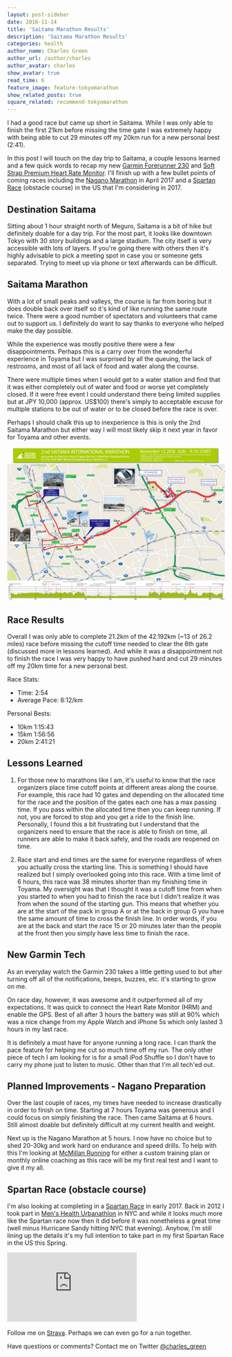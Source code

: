 ```yaml
---
layout: post-sidebar
date: 2016-11-14
title: 'Saitama Marathon Results'
description: 'Saitama Marathon Results'
categories: health
author_name: Charles Green
author_url: /author/charles
author_avatar: charles
show_avatar: true
read_time: 6
feature_image: feature-tokyomarathon
show_related_posts: true
square_related: recommend-tokyomarathon
---
```


I had a good race but came up short in Saitama. While I was only able to finish the first 21km before missing the time gate I was extremely happy with being able to cut 29 minutes off my 20km run for a new personal best (2:41).

In this post I will touch on the day trip to Saitama, a couple lessons learned and a few quick words to recap my new [Garmin Forerunner 230](https://buy.garmin.com/en-US/US/into-sports/running/forerunner-230/prod523893.html) and [Soft Strap Premium Heart Rate Monitor](https://buy.garmin.com/en-US/US/shop-by-accessories/fitness-sensors/soft-strap-premium-heart-rate-monitor/prod15490_010-10997-07.html). I'll finish up with a few bullet points of coming races including the [Nagano Marathon](http://www.naganomarathon.gr.jp) in April 2017 and a [Spartan Race](https://www.spartan.com/) (obstacle course) in the US that I'm considering in 2017.


## Destination Saitama

Sitting about 1 hour straight north of Meguro, Saitama is a bit of hike but definitely doable for a day trip. For the most part, it looks like downtown Tokyo with 30 story buildings and a large stadium. The city itself is very accessible with lots of layers. If you're going there with others then it's highly advisable to pick a meeting spot in case you or someone gets separated. Trying to meet up via phone or text afterwards can be difficult.


## Saitama Marathon

With a lot of small peaks and valleys, the course is far from boring but it does double back over itself so it's kind of like running the same route twice. There were a good number of spectators and volunteers that came out to support us. I definitely do want to say thanks to everyone who helped make the day possible.

While the experience was mostly positive there were a few disappointments.  Perhaps this is a carry over from the wonderful  experience in Toyama but I was surprised by all the queuing, the lack of restrooms, and most of all lack of food and water along the course.

There were multiple times when I would get to a water station and find that it was either completely out of water and food or worse yet completely closed.  If it were free event I could understand there being limited supplies but at JPY 10,000 (approx. US$100) there's simply to acceptable excuse for multiple stations to be out of water or to be closed before the race is over.

Perhaps I should chalk this up to inexperience is this is only the 2nd Saitama Marathon but either way I will most likely skip it next year in favor for Toyama and other events.


![Saitama International Marathon 2016](/img/2016-11-14-saitama-marathon.jpg)


## Race Results

Overall I was only able to complete 21.2km of the 42.192km (~13 of 26.2 miles) race before missing the cutoff time needed to clear the 6th gate (discussed more in lessons learned). And while it was a disappointment not to finish the race I was very happy to have pushed hard and cut 29 minutes off my 20km time for a new personal best.

Race Stats:  
*  Time: 2:54  
*  Average Pace: 8:12/km  

Personal Bests:  
*  10km 1:15:43  
*  15km 1:56:56  
*  20km 2:41:21  


## Lessons Learned

1. For those new to marathons like I am, it's useful to know that the race organizers place time cutoff points at different areas along the course. For example, this race had 10 gates and depending on the allocated time for the race and the position of the gates each one has a max passing time. If you pass within the allocated time then you can keep running. If not, you are forced to stop and you get a ride to the finish line. Personally, I found this a bit frustrating but I understand that the organizers need to ensure that the race is able to finish on time, all runners are able to make it back safely, and the roads are reopened on time.  

2. Race start and end times are the same for everyone regardless of when you actually cross the starting line. This is something I should have realized but I simply overlooked going into this race. With a time limit of 6 hours, this race was 38 minutes shorter than my finishing time in Toyama. My oversight was that I thought it was a cutoff time from when you started to when you had to finish the race but I didn't realize it was from when the sound of the starting gun. This means that whether you are at the start of the pack in group A or at the back in group G you have the same amount of time to cross the finish line. In order words, if you are at the back and start the race 15 or 20 minutes later than the people at the front then you simply have less time to finish the race.


## New Garmin Tech

As an everyday watch the Garmin 230 takes a little getting used to but after turning off all of the notifications, beeps, buzzes, etc. it's starting to grow on me.

On race day, however, it was awesome and it outperformed all of my expectations. It was quick to connect the Heart Rate Monitor (HRM) and enable the GPS. Best of all after 3 hours the battery was still at 90% which was a nice change from my Apple Watch and iPhone 5s which only lasted 3 hours in my last race.

It is definitely a must have for anyone running a long race. I can thank the pace feature for helping me cut so much time off my run. The only other piece of tech I am looking for is for a small iPod Shuffle so I don't have to carry my phone just to listen to music. Other than that I'm all tech'ed out.


## Planned Improvements - Nagano Preparation

Over the last couple of races, my times have needed to increase drastically in order to finish on time. Starting at 7 hours Toyama was generous and I could focus on simply finishing the race. Then came Saitama at 6 hours. Still almost doable but definitely difficult at my current health and weight.

Next up is the Nagano Marathon at 5 hours. I now have no choice but to shed 20-30kg and work hard on endurance and speed  drills. To help with this I'm looking at [McMillan Running](https://www.mcmillanrunning.com/) for either a custom training plan or monthly online coaching as this race will be my first real test and I want to give it my all.


## Spartan Race (obstacle course)

I'm also looking at completing in a [Spartan Race](https://www.spartan.com/) in early 2017. Back in 2012 I took part in [Men's Health Urbanathlon](http://www.menshealthurbanathlon.com/) in NYC and while it looks much more like the Spartan race now then it did before it was nonetheless a great time (well minus Hurricane Sandy hitting NYC that evening). Anyhow, I'm still lining up the details it's my full intention to take part in my first Spartan Race in the US this Spring.



<iframe height='160' width='300' frameborder='0' allowtransparency='true' scrolling='no' src='https://www.strava.com/athletes/16169520/activity-summary/466fe07ddb7b0e1843700f67f3ecceee223a2595'></iframe>

<br/>


Follow me on [Strava](http://strava.com/athletes/16169520). Perhaps we can even go for a run together.

Have questions or comments? Contact me on Twitter [@charles_green](https://twitter.com/charles_green)
